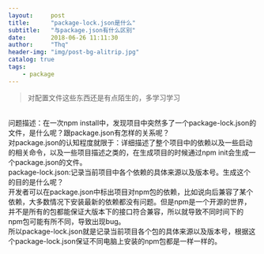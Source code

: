 ```yaml
---
layout:     post
title:      "package-lock.json是什么"
subtitle:   "与package.json有什么区别"
date:       2018-06-26 11:11:30
author:     "Thq"
header-img: "img/post-bg-alitrip.jpg"
catalog: true
tags:
    - package
---
```


> 对配置文件这些东西还是有点陌生的，多学习学习

<br>问题描述：在一次npm install中，发现项目中突然多了一个package-lock.json的文件，是什么呢？跟package.json有怎样的关系呢？
<br>对package.json的认知程度就限于：详细描述了整个项目中的依赖以及一些启动的相关命令，以及一些项目描述之类的，在生成项目的时候通过npm init会生成一个package.json的文件。
<br>package-lock.json:记录当前项目中各个依赖的具体来源以及版本号。生成这个的目的是什么呢？
<br>开发者可以在package.json中标出项目对npm包的依赖，比如说向后兼容了某个依赖，大多数情况下安装最新的依赖都没有问题。但是npm是一个开源的世界，并不是所有的包都能保证大版本下的接口符合兼容，所以就导致不同时间下的npm包可能有所不同，导致出现bug。
<br>所以package-lock.json就是记录当前项目各个包的具体来源以及版本号，根据这个package-lock.json保证不同电脑上安装的npm包都是一样一样的。